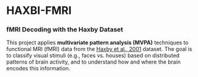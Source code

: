 # HAXBI-FMRI

### fMRI Decoding with the Haxby Dataset

This project applies **multivariate pattern analysis (MVPA)** techniques to functional MRI (fMRI) data from the [Haxby et al., 2001]([10.1126/science.1063736](https://www.science.org/doi/10.1126/science.1063736)) dataset. The goal is to classify visual stimuli (e.g., faces vs. houses) based on distributed patterns of brain activity, and to understand how and where the brain encodes this information.
